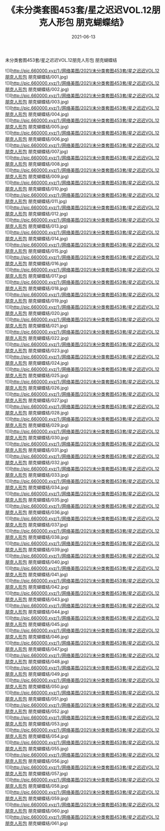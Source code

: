 ﻿---
layout: post
title:  《未分类套图453套/星之迟迟VOL.12朋克人形包 朋克蝴蝶结》
date:   2021-06-13
img: http://pic.660000.xyz/1:/网络美图/2021/未分类套图453套/星之迟迟VOL.12朋克人形包 朋克蝴蝶结/000.jpg
categories: [美女, 清纯, 唯美]
---

未分类套图453套/星之迟迟VOL.12朋克人形包 朋克蝴蝶结

 ![](http://pic.660000.xyz/1:/网络美图/2021/未分类套图453套/星之迟迟VOL.12朋克人形包 朋克蝴蝶结/001.jpg) <br>![](http://pic.660000.xyz/1:/网络美图/2021/未分类套图453套/星之迟迟VOL.12朋克人形包 朋克蝴蝶结/002.jpg) <br>![](http://pic.660000.xyz/1:/网络美图/2021/未分类套图453套/星之迟迟VOL.12朋克人形包 朋克蝴蝶结/003.jpg) <br>![](http://pic.660000.xyz/1:/网络美图/2021/未分类套图453套/星之迟迟VOL.12朋克人形包 朋克蝴蝶结/004.jpg) <br>![](http://pic.660000.xyz/1:/网络美图/2021/未分类套图453套/星之迟迟VOL.12朋克人形包 朋克蝴蝶结/005.jpg) <br>![](http://pic.660000.xyz/1:/网络美图/2021/未分类套图453套/星之迟迟VOL.12朋克人形包 朋克蝴蝶结/006.jpg) <br>![](http://pic.660000.xyz/1:/网络美图/2021/未分类套图453套/星之迟迟VOL.12朋克人形包 朋克蝴蝶结/007.jpg) <br>![](http://pic.660000.xyz/1:/网络美图/2021/未分类套图453套/星之迟迟VOL.12朋克人形包 朋克蝴蝶结/008.jpg) <br>![](http://pic.660000.xyz/1:/网络美图/2021/未分类套图453套/星之迟迟VOL.12朋克人形包 朋克蝴蝶结/009.jpg) <br>![](http://pic.660000.xyz/1:/网络美图/2021/未分类套图453套/星之迟迟VOL.12朋克人形包 朋克蝴蝶结/010.jpg) <br>![](http://pic.660000.xyz/1:/网络美图/2021/未分类套图453套/星之迟迟VOL.12朋克人形包 朋克蝴蝶结/011.jpg) <br>![](http://pic.660000.xyz/1:/网络美图/2021/未分类套图453套/星之迟迟VOL.12朋克人形包 朋克蝴蝶结/012.jpg) <br>![](http://pic.660000.xyz/1:/网络美图/2021/未分类套图453套/星之迟迟VOL.12朋克人形包 朋克蝴蝶结/013.jpg) <br>![](http://pic.660000.xyz/1:/网络美图/2021/未分类套图453套/星之迟迟VOL.12朋克人形包 朋克蝴蝶结/014.jpg) <br>![](http://pic.660000.xyz/1:/网络美图/2021/未分类套图453套/星之迟迟VOL.12朋克人形包 朋克蝴蝶结/015.jpg) <br>![](http://pic.660000.xyz/1:/网络美图/2021/未分类套图453套/星之迟迟VOL.12朋克人形包 朋克蝴蝶结/016.jpg) <br>![](http://pic.660000.xyz/1:/网络美图/2021/未分类套图453套/星之迟迟VOL.12朋克人形包 朋克蝴蝶结/017.jpg) <br>![](http://pic.660000.xyz/1:/网络美图/2021/未分类套图453套/星之迟迟VOL.12朋克人形包 朋克蝴蝶结/018.jpg) <br>![](http://pic.660000.xyz/1:/网络美图/2021/未分类套图453套/星之迟迟VOL.12朋克人形包 朋克蝴蝶结/019.jpg) <br>![](http://pic.660000.xyz/1:/网络美图/2021/未分类套图453套/星之迟迟VOL.12朋克人形包 朋克蝴蝶结/020.jpg) <br>![](http://pic.660000.xyz/1:/网络美图/2021/未分类套图453套/星之迟迟VOL.12朋克人形包 朋克蝴蝶结/021.jpg) <br>![](http://pic.660000.xyz/1:/网络美图/2021/未分类套图453套/星之迟迟VOL.12朋克人形包 朋克蝴蝶结/022.jpg) <br>![](http://pic.660000.xyz/1:/网络美图/2021/未分类套图453套/星之迟迟VOL.12朋克人形包 朋克蝴蝶结/023.jpg) <br>![](http://pic.660000.xyz/1:/网络美图/2021/未分类套图453套/星之迟迟VOL.12朋克人形包 朋克蝴蝶结/024.jpg) <br>![](http://pic.660000.xyz/1:/网络美图/2021/未分类套图453套/星之迟迟VOL.12朋克人形包 朋克蝴蝶结/025.jpg) <br>![](http://pic.660000.xyz/1:/网络美图/2021/未分类套图453套/星之迟迟VOL.12朋克人形包 朋克蝴蝶结/026.jpg) <br>![](http://pic.660000.xyz/1:/网络美图/2021/未分类套图453套/星之迟迟VOL.12朋克人形包 朋克蝴蝶结/027.jpg) <br>![](http://pic.660000.xyz/1:/网络美图/2021/未分类套图453套/星之迟迟VOL.12朋克人形包 朋克蝴蝶结/028.jpg) <br>![](http://pic.660000.xyz/1:/网络美图/2021/未分类套图453套/星之迟迟VOL.12朋克人形包 朋克蝴蝶结/029.jpg) <br>![](http://pic.660000.xyz/1:/网络美图/2021/未分类套图453套/星之迟迟VOL.12朋克人形包 朋克蝴蝶结/030.jpg) <br>![](http://pic.660000.xyz/1:/网络美图/2021/未分类套图453套/星之迟迟VOL.12朋克人形包 朋克蝴蝶结/031.jpg) <br>![](http://pic.660000.xyz/1:/网络美图/2021/未分类套图453套/星之迟迟VOL.12朋克人形包 朋克蝴蝶结/032.jpg) <br>![](http://pic.660000.xyz/1:/网络美图/2021/未分类套图453套/星之迟迟VOL.12朋克人形包 朋克蝴蝶结/033.jpg) <br>![](http://pic.660000.xyz/1:/网络美图/2021/未分类套图453套/星之迟迟VOL.12朋克人形包 朋克蝴蝶结/034.jpg) <br>![](http://pic.660000.xyz/1:/网络美图/2021/未分类套图453套/星之迟迟VOL.12朋克人形包 朋克蝴蝶结/035.jpg) <br>![](http://pic.660000.xyz/1:/网络美图/2021/未分类套图453套/星之迟迟VOL.12朋克人形包 朋克蝴蝶结/036.jpg) <br>![](http://pic.660000.xyz/1:/网络美图/2021/未分类套图453套/星之迟迟VOL.12朋克人形包 朋克蝴蝶结/037.jpg) <br>![](http://pic.660000.xyz/1:/网络美图/2021/未分类套图453套/星之迟迟VOL.12朋克人形包 朋克蝴蝶结/038.jpg) <br>![](http://pic.660000.xyz/1:/网络美图/2021/未分类套图453套/星之迟迟VOL.12朋克人形包 朋克蝴蝶结/039.jpg) <br>![](http://pic.660000.xyz/1:/网络美图/2021/未分类套图453套/星之迟迟VOL.12朋克人形包 朋克蝴蝶结/040.jpg) <br>![](http://pic.660000.xyz/1:/网络美图/2021/未分类套图453套/星之迟迟VOL.12朋克人形包 朋克蝴蝶结/041.jpg) <br>![](http://pic.660000.xyz/1:/网络美图/2021/未分类套图453套/星之迟迟VOL.12朋克人形包 朋克蝴蝶结/042.jpg) <br>![](http://pic.660000.xyz/1:/网络美图/2021/未分类套图453套/星之迟迟VOL.12朋克人形包 朋克蝴蝶结/043.jpg) <br>![](http://pic.660000.xyz/1:/网络美图/2021/未分类套图453套/星之迟迟VOL.12朋克人形包 朋克蝴蝶结/044.jpg) <br>![](http://pic.660000.xyz/1:/网络美图/2021/未分类套图453套/星之迟迟VOL.12朋克人形包 朋克蝴蝶结/045.jpg) <br>![](http://pic.660000.xyz/1:/网络美图/2021/未分类套图453套/星之迟迟VOL.12朋克人形包 朋克蝴蝶结/046.jpg) <br>![](http://pic.660000.xyz/1:/网络美图/2021/未分类套图453套/星之迟迟VOL.12朋克人形包 朋克蝴蝶结/047.jpg) <br>![](http://pic.660000.xyz/1:/网络美图/2021/未分类套图453套/星之迟迟VOL.12朋克人形包 朋克蝴蝶结/048.jpg) <br>![](http://pic.660000.xyz/1:/网络美图/2021/未分类套图453套/星之迟迟VOL.12朋克人形包 朋克蝴蝶结/049.jpg) <br>![](http://pic.660000.xyz/1:/网络美图/2021/未分类套图453套/星之迟迟VOL.12朋克人形包 朋克蝴蝶结/050.jpg) <br>![](http://pic.660000.xyz/1:/网络美图/2021/未分类套图453套/星之迟迟VOL.12朋克人形包 朋克蝴蝶结/051.jpg) <br>![](http://pic.660000.xyz/1:/网络美图/2021/未分类套图453套/星之迟迟VOL.12朋克人形包 朋克蝴蝶结/052.jpg) <br>![](http://pic.660000.xyz/1:/网络美图/2021/未分类套图453套/星之迟迟VOL.12朋克人形包 朋克蝴蝶结/053.jpg) <br>![](http://pic.660000.xyz/1:/网络美图/2021/未分类套图453套/星之迟迟VOL.12朋克人形包 朋克蝴蝶结/054.jpg) <br>![](http://pic.660000.xyz/1:/网络美图/2021/未分类套图453套/星之迟迟VOL.12朋克人形包 朋克蝴蝶结/055.jpg) <br>![](http://pic.660000.xyz/1:/网络美图/2021/未分类套图453套/星之迟迟VOL.12朋克人形包 朋克蝴蝶结/056.jpg) <br>![](http://pic.660000.xyz/1:/网络美图/2021/未分类套图453套/星之迟迟VOL.12朋克人形包 朋克蝴蝶结/057.jpg) <br>![](http://pic.660000.xyz/1:/网络美图/2021/未分类套图453套/星之迟迟VOL.12朋克人形包 朋克蝴蝶结/058.jpg) <br>![](http://pic.660000.xyz/1:/网络美图/2021/未分类套图453套/星之迟迟VOL.12朋克人形包 朋克蝴蝶结/059.jpg) <br>![](http://pic.660000.xyz/1:/网络美图/2021/未分类套图453套/星之迟迟VOL.12朋克人形包 朋克蝴蝶结/060.jpg) <br>![](http://pic.660000.xyz/1:/网络美图/2021/未分类套图453套/星之迟迟VOL.12朋克人形包 朋克蝴蝶结/061.jpg) <br>